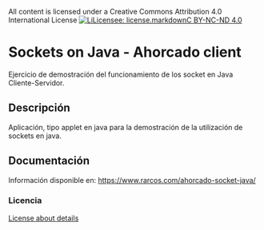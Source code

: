 All content is licensed under a Creative Commons Attribution 4.0 International License
[![LiLicensee: license.markdownC BY-NC-ND 4.0](https://licensebuttons.net/l/by-nc-nd/4.0/80x15.png)](https://creativecommons.org/licenses/by-nc-nd/4.0/)
 
# Sockets on Java - Ahorcado client
Ejercicio de demostración del funcionamiento de los socket en Java Cliente-Servidor.
 
## Descripción
Aplicación, tipo applet en java para la demostración de la utilización de sockets en java. 
 
## Documentación 
Información disponible en: https://www.rarcos.com/ahorcado-socket-java/

### Licencia
[License about details](https://bitbucket.org/rubenarcos/java-hilos-puente-levadizo/src/master/license.md)